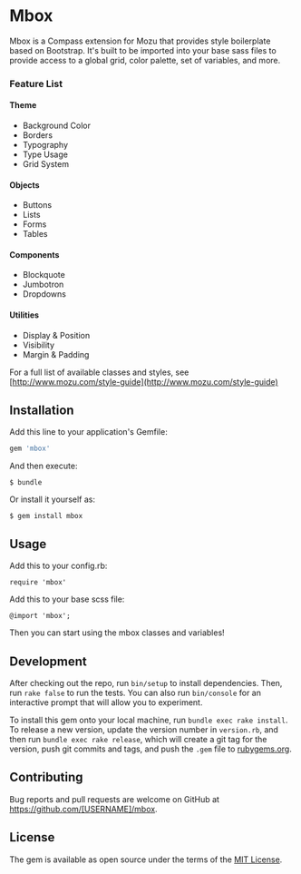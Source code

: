 # Mbox

Mbox is a Compass extension for Mozu that provides style boilerplate based on Bootstrap. It's built to be imported into your base sass files to provide access to a global grid, color palette, set of variables, and more.

### Feature List

#### Theme

*  Background Color
*  Borders
*  Typography
*  Type Usage
*  Grid System

#### Objects

*  Buttons
*  Lists
*  Forms
*  Tables

#### Components

*  Blockquote
*  Jumbotron
*  Dropdowns

#### Utilities
*  Display & Position
*  Visibility
*  Margin & Padding

For a full list of available classes and styles, see [http://www.mozu.com/style-guide](http://www.mozu.com/style-guide)


## Installation

Add this line to your application's Gemfile:

```ruby
gem 'mbox'
```

And then execute:

    $ bundle

Or install it yourself as:

    $ gem install mbox

## Usage

Add this to your config.rb:

    require 'mbox'

Add this to your base scss file:

    @import 'mbox';

Then you can start using the mbox classes and variables!


## Development

After checking out the repo, run `bin/setup` to install dependencies. Then, run `rake false` to run the tests. You can also run `bin/console` for an interactive prompt that will allow you to experiment.

To install this gem onto your local machine, run `bundle exec rake install`. To release a new version, update the version number in `version.rb`, and then run `bundle exec rake release`, which will create a git tag for the version, push git commits and tags, and push the `.gem` file to [rubygems.org](https://rubygems.org).

## Contributing

Bug reports and pull requests are welcome on GitHub at https://github.com/[USERNAME]/mbox.


## License

The gem is available as open source under the terms of the [MIT License](http://opensource.org/licenses/MIT).
